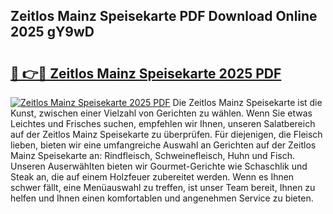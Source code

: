 ## Zeitlos Mainz Speisekarte PDF Download Online 2025 gY9wD

# <h2><a href="http://gc6eb97.nevu.top/?p=Zeitlos+Mainz+Speisekarte">🔗 👉🔴 Zeitlos Mainz Speisekarte 2025 PDF</a></h2>

[![Zeitlos Mainz Speisekarte 2025 PDF](https://i.imgur.com/dBaPXMq.png)](http://gc6eb97.nevu.top/?p=Zeitlos+Mainz+Speisekarte)
Die Zeitlos Mainz Speisekarte ist die Kunst, zwischen einer Vielzahl von Gerichten zu wählen. Wenn Sie etwas Leichtes und Frisches suchen, empfehlen wir Ihnen, unseren Salatbereich auf der Zeitlos Mainz Speisekarte zu überprüfen. Für diejenigen, die Fleisch lieben, bieten wir eine umfangreiche Auswahl an Gerichten auf der Zeitlos Mainz Speisekarte an: Rindfleisch, Schweinefleisch, Huhn und Fisch. Unseren Auserwählten bieten wir Gourmet-Gerichte wie Schaschlik und Steak an, die auf einem Holzfeuer zubereitet werden. Wenn es Ihnen schwer fällt, eine Menüauswahl zu treffen, ist unser Team bereit, Ihnen zu helfen und Ihnen einen komfortablen und angenehmen Service zu bieten.
